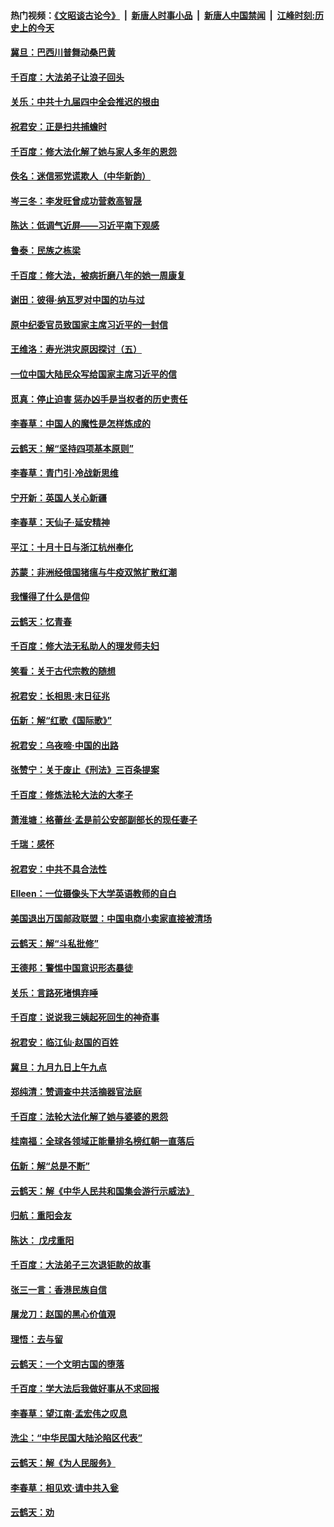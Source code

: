 #### 热门视频：[《文昭谈古论今》](https://github.com/gfw-breaker/wenzhao/blob/master/README.md?t=11010633) &nbsp;|&nbsp; [新唐人时事小品](https://github.com/gfw-breaker/ntdtv-comedy/blob/master/README.md?t=11010633) &nbsp;|&nbsp; [新唐人中国禁闻](https://github.com/gfw-breaker/ntdtv-news/blob/master/README.md?t=11010633) &nbsp;|&nbsp; [江峰时刻:历史上的今天](https://github.com/gfw-breaker/today-in-history/blob/master/README.md?t=11010633) 

#### [冀旦：巴西川普舞动桑巴黄](../pages/nsc993/n10822176.md?t=11010633) 

#### [千百度：大法弟子让浪子回头](../pages/nsc993/n10819975.md?t=11010633) 

#### [关乐：中共十九届四中全会推迟的根由](../pages/nsc993/n10819308.md?t=11010633) 

#### [祝君安：正是扫共捕蟾时](../pages/nsc993/n10819271.md?t=11010633) 

#### [千百度：修大法化解了她与家人多年的恩怨](../pages/nsc993/n10817526.md?t=11010633) 

#### [佚名：迷信邪党谎欺人（中华新韵）](../pages/nsc993/n10815555.md?t=11010633) 

#### [岑三冬：李发旺曾成功营救高智晟](../pages/nsc993/n10815539.md?t=11010633) 

#### [陈达：低调气近屏——习近平南下观感](../pages/nsc993/n10815525.md?t=11010633) 

#### [鲁泰：民族之栋梁](../pages/nsc993/n10815500.md?t=11010633) 

#### [千百度：修大法，被病折磨八年的她一周康复](../pages/nsc993/n10814999.md?t=11010633) 

#### [谢田：彼得‧纳瓦罗对中国的功与过](../pages/nsc993/n10812731.md?t=11010633) 

#### [原中纪委官员致国家主席习近平的一封信](../pages/nsc993/n10814849.md?t=11010633) 

#### [王维洛：寿光洪灾原因探讨（五）](../pages/nsc993/n10814744.md?t=11010633) 

#### [一位中国大陆民众写给国家主席习近平的信](../pages/nsc993/n10813495.md?t=11010633) 

#### [觅真：停止迫害 惩办凶手是当权者的历史责任](../pages/nsc993/n10811677.md?t=11010633) 

#### [李春草：中国人的魔性是怎样炼成的](../pages/nsc993/n10811622.md?t=11010633) 

#### [云鹤天：解“坚持四项基本原则”](../pages/nsc993/n10810743.md?t=11010633) 

#### [李春草：青门引·冷战新思维](../pages/nsc993/n10810733.md?t=11010633) 

#### [宁开新：英国人关心新疆](../pages/nsc993/n10809847.md?t=11010633) 

#### [李春草：天仙子‧延安精神](../pages/nsc993/n10807053.md?t=11010633) 

#### [平江：十月十日与浙江杭州奉化](../pages/nsc993/n10807043.md?t=11010633) 

#### [苏蒙：非洲经俄国猪瘟与牛疫双煞扩散红潮](../pages/nsc993/n10807031.md?t=11010633) 

#### [我懂得了什么是信仰](../pages/nsc993/n10801554.md?t=11010633) 

#### [云鹤天：忆青春](../pages/nsc993/n10802146.md?t=11010633) 

#### [千百度：修大法无私助人的理发师夫妇](../pages/nsc993/n10802411.md?t=11010633) 

#### [笑看：关于古代宗教的随想](../pages/nsc993/n10802156.md?t=11010633) 

#### [祝君安：长相思‧末日征兆](../pages/nsc993/n10802141.md?t=11010633) 

#### [伍新：解“红歌《国际歌》”](../pages/nsc993/n10800387.md?t=11010633) 

#### [祝君安：乌夜啼‧中国的出路](../pages/nsc993/n10800368.md?t=11010633) 

#### [张赞宁：关于废止《刑法》三百条提案](../pages/nsc993/n10800416.md?t=11010633) 

#### [千百度：修炼法轮大法的大孝子](../pages/nsc993/n10799615.md?t=11010633) 

#### [萧淮塘：格蕾丝‧孟是前公安部副部长的现任妻子](../pages/nsc993/n10799586.md?t=11010633) 

#### [千瑞：感怀](../pages/nsc993/n10799581.md?t=11010633) 

#### [祝君安：中共不具合法性](../pages/nsc993/n10798264.md?t=11010633) 

#### [EIleen：一位摄像头下大学英语教师的自白](../pages/nsc993/n10797002.md?t=11010633) 

#### [美国退出万国邮政联盟：中国电商小卖家直接被清场](../pages/nsc993/n10794894.md?t=11010633) 

#### [云鹤天：解“斗私批修”](../pages/nsc993/n10794890.md?t=11010633) 

#### [王德邦：警惕中国意识形态暴徒](../pages/nsc993/n10794883.md?t=11010633) 

#### [关乐：言路死堵惧弃唾](../pages/nsc993/n10794076.md?t=11010633) 

#### [千百度：说说我三姨起死回生的神奇事](../pages/nsc993/n10794283.md?t=11010633) 

#### [祝君安：临江仙‧赵国的百姓](../pages/nsc993/n10794048.md?t=11010633) 

#### [冀旦：九月九日上午九点](../pages/nsc993/n10794036.md?t=11010633) 

#### [郑纯清：赞调查中共活摘器官法庭](../pages/nsc993/n10791263.md?t=11010633) 

#### [千百度：法轮大法化解了她与婆婆的恩怨](../pages/nsc993/n10791631.md?t=11010633) 

#### [桂南福：全球各领域正能量排名榜红朝一直落后](../pages/nsc993/n10791212.md?t=11010633) 

#### [伍新：解“总是不断”](../pages/nsc993/n10791175.md?t=11010633) 

#### [云鹤天：解《中华人民共和国集会游行示威法》](../pages/nsc993/n10788984.md?t=11010633) 

#### [归航：重阳会友](../pages/nsc993/n10788972.md?t=11010633) 

#### [陈达： 戊戌重阳](../pages/nsc993/n10788955.md?t=11010633) 

#### [千百度：大法弟子三次退钜款的故事](../pages/nsc993/n10788888.md?t=11010633) 

#### [张三一言：香港民族自信](../pages/nsc993/n10788940.md?t=11010633) 

#### [屠龙刀：赵国的黑心价值覌](../pages/nsc993/n10786800.md?t=11010633) 

#### [理悟：去与留](../pages/nsc993/n10786798.md?t=11010633) 

#### [云鹤天：一个文明古国的堕落](../pages/nsc993/n10786791.md?t=11010633) 

#### [千百度：学大法后我做好事从不求回报](../pages/nsc993/n10786688.md?t=11010633) 

#### [李春草：望江南‧孟宏伟之叹息](../pages/nsc993/n10786183.md?t=11010633) 

#### [洗尘：“中华民国大陆沦陷区代表”](../pages/nsc993/n10786166.md?t=11010633) 

#### [云鹤天：解《为人民服务》](../pages/nsc993/n10786176.md?t=11010633) 

#### [李春草：相见欢‧请中共入瓮](../pages/nsc993/n10785067.md?t=11010633) 

#### [云鹤天：劝](../pages/nsc993/n10785051.md?t=11010633) 

